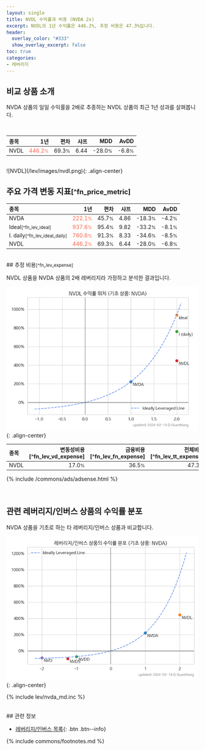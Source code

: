 ```yaml
---
layout: single
title: NVDL 수익률과 비용 (NVDA 2x)
excerpt: NVDL의 1년 수익률은 446.2%, 추정 비용은 47.3%입니다.
header:
  overlay_color: "#333"
  show_overlay_excerpt: false
toc: true
categories:
- 레버리지
---
```


## 비교 상품 소개


NVDA 상품의 일일 수익률을 2배로 추종하는 NVDL 상품의 최근 1년 성과를 살펴봅니다.



<br>

| **종목** | **1년** | **편차** | **샤프** | **MDD** | **AvDD** |
| :------------ | ------: | -----------: | -------: | ------: | -------: |
| NVDL | <span style="color: tomato">446.2<small>%</small></span> | 69.3<small>%</small> | 6.44 | -28.0<small>%</small> | -6.8<small>%</small> |

<!-- more -->

<br>
![NVDL](/lev/images/nvdl.png){: .align-center}


## 주요 가격 변동 지표<small>[^fn_price_metric]</small>


| **종목** | **1년** | **편차** | **샤프** | **MDD** | **AvDD** |
| :------------ | ------: | -----------: | -------: | ------: | -------: |
| NVDA | <span style="color: tomato">222.1<small>%</small></span> | 45.7<small>%</small> | 4.86 | -18.3<small>%</small> | -4.2<small>%</small> |
| Ideal<small>[^fn_lev_ideal]</small> | <span style="color: tomato">937.6<small>%</small></span> | 95.4<small>%</small> | 9.82 | -33.2<small>%</small> | -8.1<small>%</small> |
| I. daily<small>[^fn_lev_ideal_daily]</small> | <span style="color: tomato">760.6<small>%</small></span> | 91.3<small>%</small> | 8.33 | -34.6<small>%</small> | -8.5<small>%</small> |
| NVDL | <span style="color: tomato">446.2<small>%</small></span> | 69.3<small>%</small> | 6.44 | -28.0<small>%</small> | -6.8<small>%</small> |

<br>
## 추정 비용<small>[^fn_lev_expense]</small><a id="expense"></a>

NVDL 상품을 NVDA 상품의 2배 레버리지라 가정하고 분석한 결과입니다.

![NVDL](/lev/images/nvdl_ideal.png){: .align-center}

| **종목** | **변동성비용**[^fn_lev_vd_expense] | **금융비용**[^fn_lev_fn_expense] | **전체비용**[^fn_lev_tt_expense] |
| :------------ | ------: | -----------: | -------: |
| NVDL | 17.0<small>%</small> | 36.5<small>%</small> | 47.3<small>%</small> |

{% include /commons/ads/adsense.html %}


<br>

## 관련 레버리지/인버스 상품의 수익률 분포

NVDA 상품을 기초로 하는 타 레버리지/인버스 상품과 비교합니다.

![NVDA](/lev/images/nvda_ideal.png){: .align-center}

{% include lev/nvda_md.inc %}

<br>
## 관련 정보

- [레버리지/인버스 목록](/lev/){: .btn .btn--info}

{% include commons/footnotes.md %}